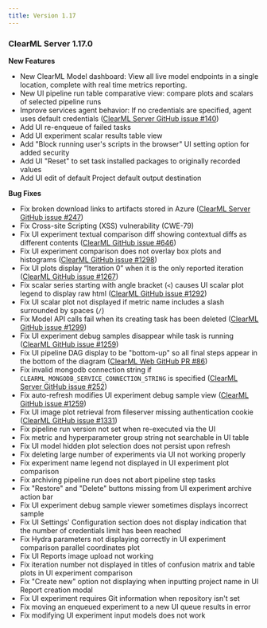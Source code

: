 ```yaml
---
title: Version 1.17
---
```


### ClearML Server 1.17.0

**New Features**
* New ClearML Model dashboard: View all live model endpoints in a single location, complete with real time metrics reporting.
* New UI pipeline run table comparative view: compare plots and scalars of selected pipeline runs
* Improve services agent behavior: If no credentials are specified, agent uses default credentials ([ClearML Server GitHub issue #140](https://github.com/allegroai/clearml-server/issues/140))
* Add UI re-enqueue of failed tasks
* Add UI experiment scalar results table view
* Add "Block running user's scripts in the browser" UI setting option for added security
* Add UI "Reset" to set task installed packages to originally recorded values
* Add UI edit of default Project default output destination

**Bug Fixes**
* Fix broken download links to artifacts stored in Azure ([ClearML Server GitHub issue #247](https://github.com/allegroai/clearml-server/issues/247))
* Fix Cross-site Scripting (XSS) vulnerability (CWE-79)
* Fix UI experiment textual comparison diff showing contextual diffs as different contents ([ClearML GitHub issue #646](https://github.com/allegroai/clearml/issues/646))
* Fix UI experiment comparison does not overlay box plots and histograms ([ClearML GitHub issue #1298](https://github.com/allegroai/clearml/issues/1298))
* Fix UI plots display “Iteration 0” when it is the only reported iteration ([ClearML GitHub issue #1267](https://github.com/allegroai/clearml/issues/1267))
* Fix scalar series starting with angle bracket (`<`) causes UI scalar plot legend to display raw html ([ClearML GitHub issue #1292](https://github.com/allegroai/clearml/issues/1292))
* Fix UI scalar plot not displayed if metric name includes a slash surrounded by spaces (`/`)
* Fix Model API calls fail when its creating task has been deleted ([ClearML GitHub issue #1299](https://github.com/allegroai/clearml/issues/1299))
* Fix UI experiment debug samples disappear while task is running ([ClearML GitHub issue #1259](https://github.com/allegroai/clearml/issues/1259))
* Fix UI pipeline DAG display to be "bottom-up" so all final steps appear in the bottom of the diagram ([ClearML Web GitHub PR #86](https://github.com/allegroai/clearml-web/pull/86))
* Fix invalid mongodb connection string if `CLEARML_MONGODB_SERVICE_CONNECTION_STRING` is specified ([ClearML Server GitHub issue #252](https://github.com/allegroai/clearml-server/issues/252))
* Fix auto-refresh modifies UI experiment debug sample view ([ClearML GitHub issue #1259](https://github.com/allegroai/clearml/issues/1259))
* Fix UI image plot retrieval from fileserver missing authentication cookie ([ClearML GitHub issue #1331](https://github.com/allegroai/clearml/issues/1331))
* Fix pipeline run version not set when re-executed via the UI
* Fix metric and hyperparameter group string not searchable in UI table
* Fix UI model hidden plot selection does not persist upon refresh
* Fix deleting large number of experiments via UI not working properly
* Fix experiment name legend not displayed in UI experiment plot comparison
* Fix archiving pipeline run does not abort pipeline step tasks
* Fix "Restore" and "Delete" buttons missing from UI experiment archive action bar
* Fix UI experiment debug sample viewer sometimes displays incorrect sample
* Fix UI Settings' Configuration section does not display indication that the number of credentials limit has been reached
* Fix Hydra parameters not displaying correctly in UI experiment comparison parallel coordinates plot
* Fix UI Reports image upload not working
* Fix iteration number not displayed in titles of confusion matrix and table plots in UI experiment comparison
* Fix "Create new" option not displaying when inputting project name in UI Report creation modal
* Fix UI experiment requires Git information when repository isn't set
* Fix moving an enqueued experiment to a new UI queue results in error
* Fix modifying UI experiment input models does not work